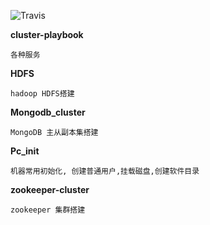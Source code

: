 
![Travis](https://img.shields.io/badge/ansible-v2.5.2-green.svg)


**cluster-playbook**

```
各种服务
```

**HDFS**

```
hadoop HDFS搭建
```

**Mongodb_cluster**

```
MongoDB 主从副本集搭建
```

**Pc_init**

```
机器常用初始化, 创建普通用户,挂载磁盘,创建软件目录
```

**zookeeper-cluster**

```
zookeeper 集群搭建
```